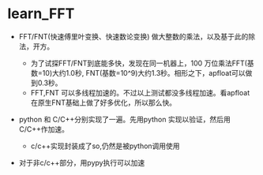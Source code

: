 # learn_FFT

- FFT/FNT(快速傅里叶变换、快速数论变换) 做大整数的乘法，以及基于此的除法，开方。
  - 为了试探FFT/FNT到底能多快，发现在同一机器上，100 万位乘法FFT(基数=10)大约1.0秒, FNT(基数=10^9)大约1.3秒。相形之下，apfloat可以做到0.3秒。
  - FFT,FNT 可以多线程加速的。不过以上测试都没多线程加速。看apfloat在原生FNT基础上做了好多优化，所以那么快。
  
- python 和 C/C++分别实现了一遍。先用python 实现以验证，然后用C/C++作加速。
  - c/c++实现封装成了so,仍然是被python调用使用
  
- 对于非c/c++部分，用pypy执行可以加速
